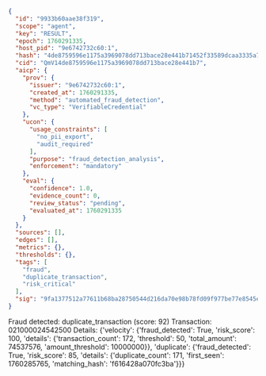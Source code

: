 ```json
{
  "id": "9933b60aae38f319",
  "scope": "agent",
  "key": "RESULT",
  "epoch": 1760291335,
  "host_pid": "9e6742732c60:1",
  "hash": "4de8759596e1175a3969078dd713bace28e441b71452f33589dcaa3335a7460a",
  "cid": "QmV14de8759596e1175a3969078dd713bace28e441b7",
  "aicp": {
    "prov": {
      "issuer": "9e6742732c60:1",
      "created_at": 1760291335,
      "method": "automated_fraud_detection",
      "vc_type": "VerifiableCredential"
    },
    "ucon": {
      "usage_constraints": [
        "no_pii_export",
        "audit_required"
      ],
      "purpose": "fraud_detection_analysis",
      "enforcement": "mandatory"
    },
    "eval": {
      "confidence": 1.0,
      "evidence_count": 0,
      "review_status": "pending",
      "evaluated_at": 1760291335
    }
  },
  "sources": [],
  "edges": [],
  "metrics": {},
  "thresholds": {},
  "tags": [
    "fraud",
    "duplicate_transaction",
    "risk_critical"
  ],
  "sig": "9fa1377512a77611b68ba28750544d216da70e98b78fd09f977be77e8545e3d2"
}
```

Fraud detected: duplicate_transaction (score: 92)
Transaction: 021000024542500
Details: {'velocity': {'fraud_detected': True, 'risk_score': 100, 'details': {'transaction_count': 172, 'threshold': 50, 'total_amount': 74537576, 'amount_threshold': 10000000}}, 'duplicate': {'fraud_detected': True, 'risk_score': 85, 'details': {'duplicate_count': 171, 'first_seen': 1760285765, 'matching_hash': 'f616428a070fc3ba'}}}